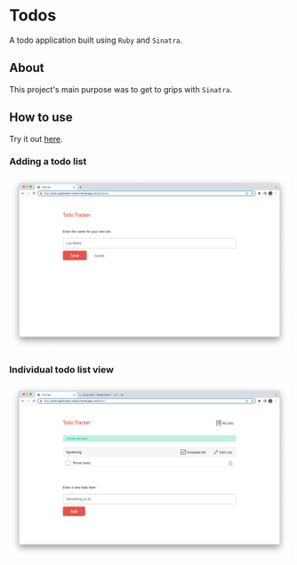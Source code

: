 # Todos

A todo application built using `Ruby` and `Sinatra`.

## About

This project's main purpose was to get to grips with `Sinatra`.

## How to use

Try it out [here](https://todo-application-sinatra.herokuapp.com/lists).

### Adding a todo list

![](public/images/adding-todo-list.png)

### Individual todo list view

![](public/images/individual-list-view.png)
